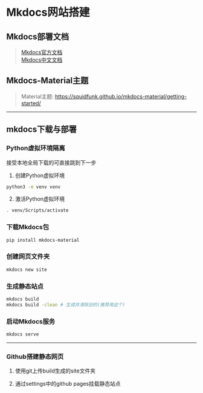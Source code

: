 # Mkdocs网站搭建

## Mkdocs部署文档
> [Mkdocs官方文档](https://www.mkdocs.org/)  
> [Mkdocs中文文档](https://mkdocs-like-code.readthedocs.io/)  

## Mkdocs-Material主题
> Material主题: <https://squidfunk.github.io/mkdocs-material/getting-started/>

---
## mkdocs下载与部署

### Python虚拟环境隔离
 接受本地全局下载的可直接跳到下一步  

1. 创建Python虚拟环境  
``` sh
python3 -m venv venv
```  

2. 激活Python虚拟环境  
``` sh
. venv/Scripts/activate
```  


### 下载Mkdocs包
``` sh
pip install mkdocs-material
```  

### 创建网页文件夹
``` sh 
mkdocs new site
```  

### 生成静态站点
``` sh
mkdocs build  
mkdocs build -clean # 生成并清除旧的(推荐用这个)
```

### 启动Mkdocs服务  
``` sh
mkdocs serve
```  

---
### Github搭建静态网页  
1. 使用git上传build生成的site文件夹  

2. 通过settings中的github pages挂载静态站点  
